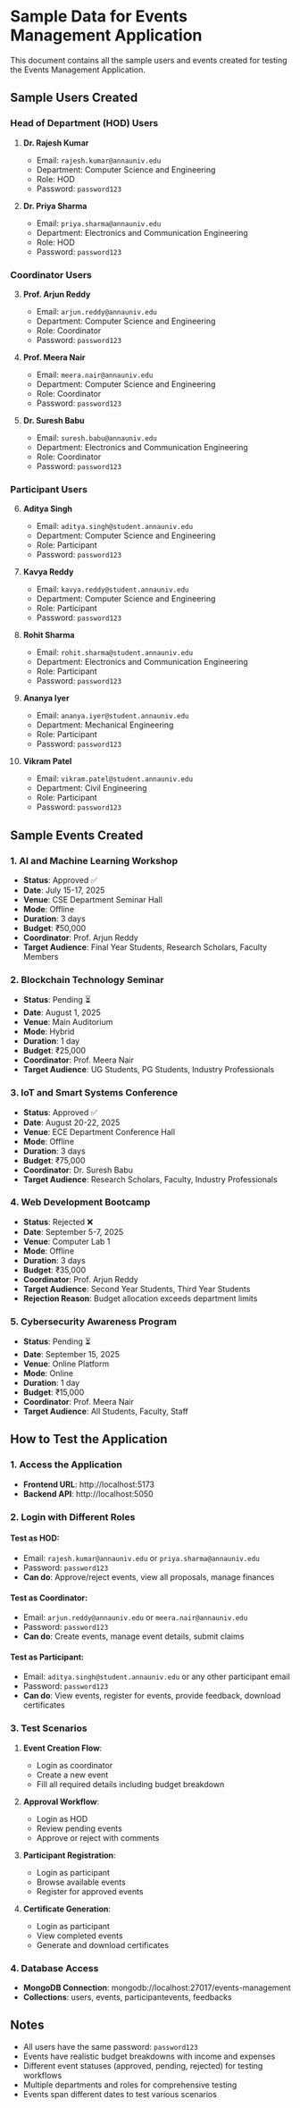 # Sample Data for Events Management Application

This document contains all the sample users and events created for testing the Events Management Application.

## Sample Users Created

### Head of Department (HOD) Users
1. **Dr. Rajesh Kumar**
   - Email: `rajesh.kumar@annauniv.edu`
   - Department: Computer Science and Engineering
   - Role: HOD
   - Password: `password123`

2. **Dr. Priya Sharma**
   - Email: `priya.sharma@annauniv.edu`
   - Department: Electronics and Communication Engineering
   - Role: HOD
   - Password: `password123`

### Coordinator Users
3. **Prof. Arjun Reddy**
   - Email: `arjun.reddy@annauniv.edu`
   - Department: Computer Science and Engineering
   - Role: Coordinator
   - Password: `password123`

4. **Prof. Meera Nair**
   - Email: `meera.nair@annauniv.edu`
   - Department: Computer Science and Engineering
   - Role: Coordinator
   - Password: `password123`

5. **Dr. Suresh Babu**
   - Email: `suresh.babu@annauniv.edu`
   - Department: Electronics and Communication Engineering
   - Role: Coordinator
   - Password: `password123`

### Participant Users
6. **Aditya Singh**
   - Email: `aditya.singh@student.annauniv.edu`
   - Department: Computer Science and Engineering
   - Role: Participant
   - Password: `password123`

7. **Kavya Reddy**
   - Email: `kavya.reddy@student.annauniv.edu`
   - Department: Computer Science and Engineering
   - Role: Participant
   - Password: `password123`

8. **Rohit Sharma**
   - Email: `rohit.sharma@student.annauniv.edu`
   - Department: Electronics and Communication Engineering
   - Role: Participant
   - Password: `password123`

9. **Ananya Iyer**
   - Email: `ananya.iyer@student.annauniv.edu`
   - Department: Mechanical Engineering
   - Role: Participant
   - Password: `password123`

10. **Vikram Patel**
    - Email: `vikram.patel@student.annauniv.edu`
    - Department: Civil Engineering
    - Role: Participant
    - Password: `password123`

## Sample Events Created

### 1. AI and Machine Learning Workshop
- **Status**: Approved ✅
- **Date**: July 15-17, 2025
- **Venue**: CSE Department Seminar Hall
- **Mode**: Offline
- **Duration**: 3 days
- **Budget**: ₹50,000
- **Coordinator**: Prof. Arjun Reddy
- **Target Audience**: Final Year Students, Research Scholars, Faculty Members

### 2. Blockchain Technology Seminar
- **Status**: Pending ⏳
- **Date**: August 1, 2025
- **Venue**: Main Auditorium
- **Mode**: Hybrid
- **Duration**: 1 day
- **Budget**: ₹25,000
- **Coordinator**: Prof. Meera Nair
- **Target Audience**: UG Students, PG Students, Industry Professionals

### 3. IoT and Smart Systems Conference
- **Status**: Approved ✅
- **Date**: August 20-22, 2025
- **Venue**: ECE Department Conference Hall
- **Mode**: Offline
- **Duration**: 3 days
- **Budget**: ₹75,000
- **Coordinator**: Dr. Suresh Babu
- **Target Audience**: Research Scholars, Faculty, Industry Professionals

### 4. Web Development Bootcamp
- **Status**: Rejected ❌
- **Date**: September 5-7, 2025
- **Venue**: Computer Lab 1
- **Mode**: Offline
- **Duration**: 3 days
- **Budget**: ₹35,000
- **Coordinator**: Prof. Arjun Reddy
- **Target Audience**: Second Year Students, Third Year Students
- **Rejection Reason**: Budget allocation exceeds department limits

### 5. Cybersecurity Awareness Program
- **Status**: Pending ⏳
- **Date**: September 15, 2025
- **Venue**: Online Platform
- **Mode**: Online
- **Duration**: 1 day
- **Budget**: ₹15,000
- **Coordinator**: Prof. Meera Nair
- **Target Audience**: All Students, Faculty, Staff

## How to Test the Application

### 1. Access the Application
- **Frontend URL**: http://localhost:5173
- **Backend API**: http://localhost:5050

### 2. Login with Different Roles

#### Test as HOD:
- Email: `rajesh.kumar@annauniv.edu` or `priya.sharma@annauniv.edu`
- Password: `password123`
- **Can do**: Approve/reject events, view all proposals, manage finances

#### Test as Coordinator:
- Email: `arjun.reddy@annauniv.edu` or `meera.nair@annauniv.edu`
- Password: `password123`
- **Can do**: Create events, manage event details, submit claims

#### Test as Participant:
- Email: `aditya.singh@student.annauniv.edu` or any other participant email
- Password: `password123`
- **Can do**: View events, register for events, provide feedback, download certificates

### 3. Test Scenarios

1. **Event Creation Flow**:
   - Login as coordinator
   - Create a new event
   - Fill all required details including budget breakdown

2. **Approval Workflow**:
   - Login as HOD
   - Review pending events
   - Approve or reject with comments

3. **Participant Registration**:
   - Login as participant
   - Browse available events
   - Register for approved events

4. **Certificate Generation**:
   - Login as participant
   - View completed events
   - Generate and download certificates

### 4. Database Access
- **MongoDB Connection**: mongodb://localhost:27017/events-management
- **Collections**: users, events, participantevents, feedbacks

## Notes
- All users have the same password: `password123`
- Events have realistic budget breakdowns with income and expenses
- Different event statuses (approved, pending, rejected) for testing workflows
- Multiple departments and roles for comprehensive testing
- Events span different dates to test various scenarios
